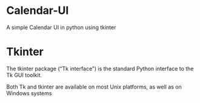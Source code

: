 # Calendar-UI

A simple Calendar UI in python using tkinter

# Tkinter

The tkinter package (“Tk interface”) is the standard Python interface to the Tk GUI toolkit.

Both Tk and tkinter are available on most Unix platforms, as well as on Windows systems
